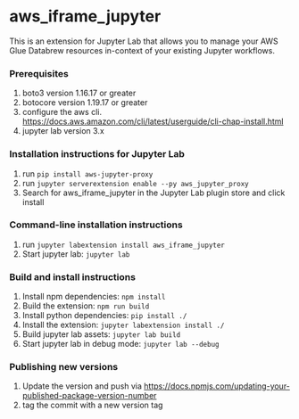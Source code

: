 # aws_iframe_jupyter

This is an extension for Jupyter Lab that allows you to manage your AWS Glue Databrew resources in-context of your existing Jupyter workflows. 

### Prerequisites

1. boto3 version 1.16.17 or greater
1. botocore version 1.19.17 or greater
1. configure the aws cli. https://docs.aws.amazon.com/cli/latest/userguide/cli-chap-install.html
1. jupyter lab version 3.x

### Installation instructions for Jupyter Lab

1. run `pip install aws-jupyter-proxy`
1. run `jupyter serverextension enable --py aws_jupyter_proxy`
1. Search for aws_iframe_jupyter in the Jupyter Lab plugin store and click install

### Command-line installation instructions
1. run `jupyter labextension install aws_iframe_jupyter`
1. Start jupyter lab: `jupyter lab`


### Build and install instructions
1. Install npm dependencies: `npm install`
1. Build the extension: `npm run build`
1. Install python dependencies: `pip install ./`
1. Install the extension: `jupyter labextension install ./`
1. Build jupyter lab assets: `jupyter lab build`
1. Start jupyter lab in debug mode: `jupyter lab --debug`

### Publishing new versions
1. Update the version and push via https://docs.npmjs.com/updating-your-published-package-version-number
1. tag the commit with a new version tag

